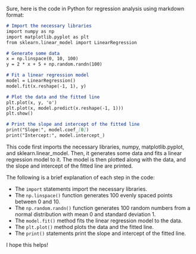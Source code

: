 Sure, here is the code in Python for regression analysis using markdown format:

```markdown
# Import the necessary libraries
import numpy as np
import matplotlib.pyplot as plt
from sklearn.linear_model import LinearRegression

# Generate some data
x = np.linspace(0, 10, 100)
y = 2 * x + 5 + np.random.randn(100)

# Fit a linear regression model
model = LinearRegression()
model.fit(x.reshape(-1, 1), y)

# Plot the data and the fitted line
plt.plot(x, y, 'o')
plt.plot(x, model.predict(x.reshape(-1, 1)))
plt.show()

# Print the slope and intercept of the fitted line
print("Slope:", model.coef_[0])
print("Intercept:", model.intercept_)
```

This code first imports the necessary libraries, numpy, matplotlib.pyplot, and sklearn.linear_model. Then, it generates some data and fits a linear regression model to it. The model is then plotted along with the data, and the slope and intercept of the fitted line are printed.

The following is a brief explanation of each step in the code:

* The `import` statements import the necessary libraries.
* The `np.linspace()` function generates 100 evenly spaced points between 0 and 10.
* The `np.random.randn()` function generates 100 random numbers from a normal distribution with mean 0 and standard deviation 1.
* The `model.fit()` method fits the linear regression model to the data.
* The `plt.plot()` method plots the data and the fitted line.
* The `print()` statements print the slope and intercept of the fitted line.

I hope this helps!
